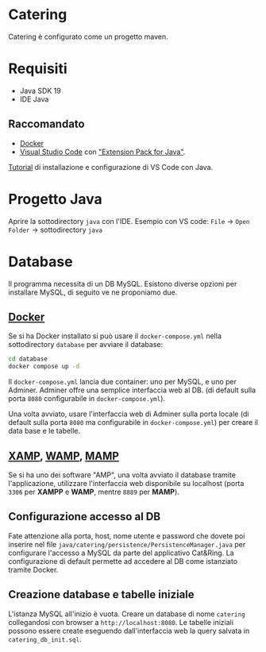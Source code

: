 # Catering

Catering è configurato come un progetto maven. 

# Requisiti

- Java SDK 19
- IDE Java 

## Raccomandato

- [Docker](https://docs.docker.com/engine/install/)
- [Visual Studio Code](https://code.visualstudio.com/) con ["Extension Pack for Java"](https://marketplace.visualstudio.com/items?itemName=vscjava.vscode-java-pack).

[Tutorial](https://code.visualstudio.com/docs/languages/java) di installazione e configurazione di VS Code con Java.

# Progetto Java

Aprire la sottodirectory `java` con l'IDE. Esempio con VS code: `File` -> `Open Folder` -> sottodirectory `java`

# Database
Il programma necessita di un DB MySQL. Esistono diverse opzioni per installare MySQL, di seguito ve ne proponiamo due.

## [Docker](https://www.docker.com/)
Se si ha Docker installato si può usare il `docker-compose.yml` nella sottodirectory `database` per avviare il database:
```bash
cd database
docker compose up -d
```

Il `docker-compose.yml` lancia due container: uno per MySQL, e uno per Adminer.
Adminer offre una semplice interfaccia web al DB. (di default sulla porta `8080` configurabile in `docker-compose.yml`).

Una volta avviato, usare l'interfaccia web di Adminer sulla porta locale (di default sulla porta `8080` ma configurabile in `docker-compose.yml`) per creare il data base e le tabelle.

## [XAMP](https://www.apachefriends.org/it/index.html), [WAMP](https://www.wampserver.com/en/), [MAMP](https://www.mamp.info/)

Se si ha uno dei software "AMP", una volta avviato il database tramite l'applicazione, utilizzare l'interfaccia web disponibile su localhost (porta `3306` per **XAMPP** e **WAMP**, mentre `8889` per **MAMP**).

## Configurazione accesso al DB

Fate attenzione alla porta, host, nome utente e password che dovete poi inserire nel file `java/catering/persistence/PersistenceManager.java` per configurare l'accesso a MySQL da parte del applicativo Cat&Ring. La configurazione di default permette ad accedere al DB come istanziato tramite Docker.

## Creazione database e tabelle iniziale

L'istanza MySQL all'inizio è vuota. Creare un database di nome `catering` collegandosi con browser a `http://localhost:8080`.
Le tabelle iniziali possono essere create eseguendo dall'interfaccia web la query salvata in `catering_db_init.sql`. 